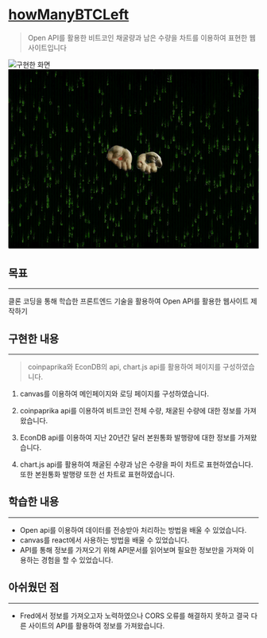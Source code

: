 # [howManyBTCLeft](https://Qyupang.github.io/howManyBTCLeft/)

> Open API를 활용한 비트코인 채굴량과 남은 수량을 차트를 이용하여 표현한 웹 사이트입니다

![구현한 화면](./how_many_btc_left/src/img/redPill.gif)
![구현한 화면](./how_many_btc_left/src/img/bluePill.gif)

## 목표

---

클론 코딩을 통해 학습한 프론트엔드 기술을 활용하여 Open API를 활용한 웹사이트 제작하기

## 구현한 내용

---

> coinpaprika와 EconDB의 api, chart.js api를 활용하여 페이지를 구성하였습니다.

1. canvas를 이용하여 메인페이지와 로딩 페이지를 구성하였습니다.

2. coinpaprika api를 이용하여 비트코인 전체 수량, 채굴된 수량에 대한 정보를 가져왔습니다.

3. EconDB api를 이용하여 지난 20년간 달러 본원통화 발행량에 대한 정보를 가져왔습니다.

4. chart.js api를 활용하여 채굴된 수량과 남은 수량을 파이 차트로 표현하였습니다. 또한 본원통화 발행량 또한 선 차트로 표현하였습니다.

## 학습한 내용

---

- Open api를 이용하여 데이터를 전송받아 처리하는 방법을 배울 수 있었습니다.
- canvas를 react에서 사용하는 방법을 배울 수 있었습니다.
- API를 통해 정보를 가져오기 위해 API문서를 읽어보며 필요한 정보만을 가져와 이용하는 경험을 할 수 있었습니다.

## 아쉬웠던 점

---

- Fred에서 정보를 가져오고자 노력하였으나 CORS 오류를 해결하지 못하고 결국 다른 사이트의 API를 활용하여 정보를 가져왔습니다.
